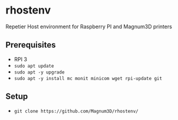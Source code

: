 # rhostenv
Repetier Host environment for Raspberry PI and Magnum3D printers

## Prerequisites

  * RPI 3
  * ```sudo apt update```
  * ```sudo apt -y upgrade```
  * ```sudo apt -y install mc monit minicom wget rpi-update git```
  
## Setup

  * ```git clone https://github.com/Magnum3D/rhostenv/```
